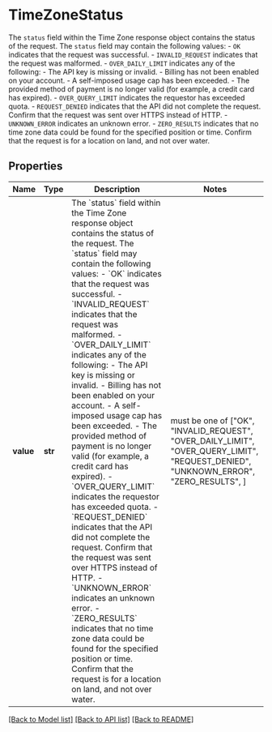 # TimeZoneStatus

The `status` field within the Time Zone response object contains the status of the request. The `status` field may contain the following values:  - `OK` indicates that the request was successful. - `INVALID_REQUEST` indicates that the request was malformed. - `OVER_DAILY_LIMIT` indicates any of the following:   - The API key is missing or invalid.   - Billing has not been enabled on your account.   - A self-imposed usage cap has been exceeded.   - The provided method of payment is no longer valid (for example, a credit card has expired).  - `OVER_QUERY_LIMIT` indicates the requestor has exceeded quota. - `REQUEST_DENIED` indicates that the API did not complete the request. Confirm that the request was sent over HTTPS instead of HTTP. - `UNKNOWN_ERROR` indicates an unknown error. - `ZERO_RESULTS` indicates that no time zone data could be found for the specified position or time. Confirm that the request is for a location on land, and not over water. 

## Properties
Name | Type | Description | Notes
------------ | ------------- | ------------- | -------------
**value** | **str** | The &#x60;status&#x60; field within the Time Zone response object contains the status of the request. The &#x60;status&#x60; field may contain the following values:  - &#x60;OK&#x60; indicates that the request was successful. - &#x60;INVALID_REQUEST&#x60; indicates that the request was malformed. - &#x60;OVER_DAILY_LIMIT&#x60; indicates any of the following:   - The API key is missing or invalid.   - Billing has not been enabled on your account.   - A self-imposed usage cap has been exceeded.   - The provided method of payment is no longer valid (for example, a credit card has expired).  - &#x60;OVER_QUERY_LIMIT&#x60; indicates the requestor has exceeded quota. - &#x60;REQUEST_DENIED&#x60; indicates that the API did not complete the request. Confirm that the request was sent over HTTPS instead of HTTP. - &#x60;UNKNOWN_ERROR&#x60; indicates an unknown error. - &#x60;ZERO_RESULTS&#x60; indicates that no time zone data could be found for the specified position or time. Confirm that the request is for a location on land, and not over water.  |  must be one of ["OK", "INVALID_REQUEST", "OVER_DAILY_LIMIT", "OVER_QUERY_LIMIT", "REQUEST_DENIED", "UNKNOWN_ERROR", "ZERO_RESULTS", ]

[[Back to Model list]](../README.md#documentation-for-models) [[Back to API list]](../README.md#documentation-for-api-endpoints) [[Back to README]](../README.md)


